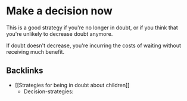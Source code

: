 # Make a decision now
This is a good strategy if you're no longer in doubt, or if you think that you're unlikely to decrease doubt anymore.

If doubt doesn't decrease, you're incurring the costs of waiting without receiving much benefit.

## Backlinks
* [[Strategies for being in doubt about children]]
	* Decision-strategies:

<!-- #Life -->

<!-- {BearID:BEC5DA63-D73A-4C05-977B-D3F50F0B15BB-15756-00001304082A9C4A} -->
